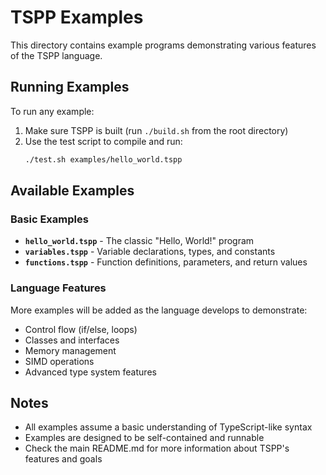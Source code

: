 # TSPP Examples

This directory contains example programs demonstrating various features of the TSPP language.

## Running Examples

To run any example:

1. Make sure TSPP is built (run `./build.sh` from the root directory)
2. Use the test script to compile and run:
   ```bash
   ./test.sh examples/hello_world.tspp
   ```

## Available Examples

### Basic Examples

- **`hello_world.tspp`** - The classic "Hello, World!" program
- **`variables.tspp`** - Variable declarations, types, and constants
- **`functions.tspp`** - Function definitions, parameters, and return values

### Language Features

More examples will be added as the language develops to demonstrate:

- Control flow (if/else, loops)
- Classes and interfaces
- Memory management
- SIMD operations
- Advanced type system features

## Notes

- All examples assume a basic understanding of TypeScript-like syntax
- Examples are designed to be self-contained and runnable
- Check the main README.md for more information about TSPP's features and goals